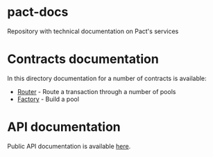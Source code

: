 # pact-docs

Repository with technical documentation on Pact's services

# Contracts documentation

In this directory documentation for a number of contracts is available:

- [Router](./router.md) - Route a transaction through a number of pools
- [Factory](./factory.md) - Build a pool

# API documentation

Public API documentation is available [here](https://pactfi.github.io/pact-docs/swagger.html).
